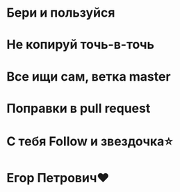 # Бери и пользуйся
# Не копируй точь-в-точь
# Все ищи сам, ветка master
# Поправки в pull request
# С тебя Follow и звездочка⭐
# Егор Петрович❤
